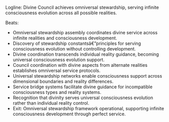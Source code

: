 ﻿---
series: 5
novella: 5
file: S5N5_CH09
type: chapter
pov: Divine Council
setting: Omniversal stewardship assembly - ultimate service
word_target_min: 1201
word_target_max: 2299
status: outline
---
Logline: Divine Council achieves omniversal stewardship, serving infinite consciousness evolution across all possible realities.

Beats:
- Omniversal stewardship assembly coordinates divine service across infinite realities and consciousness development.
- Discovery of stewardship constantsâ€”principles for serving consciousness evolution without controlling development.
- Divine coordination transcends individual reality guidance, becoming universal consciousness evolution support.
- Council coordination with divine aspects from alternate realities establishes omniversal service protocols.
- Universal stewardship networks enable consciousness support across dimensional boundaries and reality differences.
- Service bridge systems facilitate divine guidance for incompatible consciousness types and reality systems.
- Recognition that divinity serves universal consciousness evolution rather than individual reality control.
- Exit: Omniversal stewardship framework operational, supporting infinite consciousness development through perfect service.